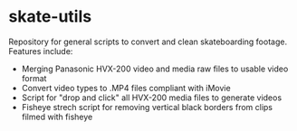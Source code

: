 # skate-utils

Repository for general scripts to convert and clean skateboarding footage. Features include:

- Merging Panasonic HVX-200 video and media raw files to usable video format
- Convert video types to .MP4 files compliant with iMovie 
- Script for "drop and click" all HVX-200 media files to generate videos
- Fisheye strech script for removing vertical black borders from clips filmed with fisheye
